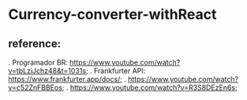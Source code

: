 # Currency-converter-withReact

## reference: 

. Programador BR: https://www.youtube.com/watch?v=tbLziJchz48&t=1031s;
. Frankfurter API: https://www.frankfurter.app/docs/;
. https://www.youtube.com/watch?v=c52ZnFBBEos;
. https://www.youtube.com/watch?v=R3S8DEzEn6s;
